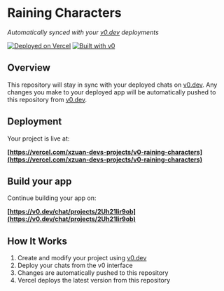 # Raining Characters

*Automatically synced with your [v0.dev](https://v0.dev) deployments*

[![Deployed on Vercel](https://img.shields.io/badge/Deployed%20on-Vercel-black?style=for-the-badge&logo=vercel)](https://vercel.com/xzuan-devs-projects/v0-raining-characters)
[![Built with v0](https://img.shields.io/badge/Built%20with-v0.dev-black?style=for-the-badge)](https://v0.dev/chat/projects/2Uh21lir9ob)

## Overview

This repository will stay in sync with your deployed chats on [v0.dev](https://v0.dev).
Any changes you make to your deployed app will be automatically pushed to this repository from [v0.dev](https://v0.dev).

## Deployment

Your project is live at:

**[https://vercel.com/xzuan-devs-projects/v0-raining-characters](https://vercel.com/xzuan-devs-projects/v0-raining-characters)**

## Build your app

Continue building your app on:

**[https://v0.dev/chat/projects/2Uh21lir9ob](https://v0.dev/chat/projects/2Uh21lir9ob)**

## How It Works

1. Create and modify your project using [v0.dev](https://v0.dev)
2. Deploy your chats from the v0 interface
3. Changes are automatically pushed to this repository
4. Vercel deploys the latest version from this repository
